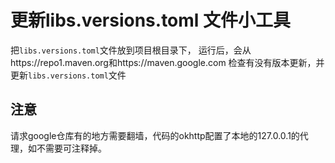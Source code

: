 # 更新libs.versions.toml 文件小工具
把`libs.versions.toml`文件放到项目根目录下，
运行后，会从https://repo1.maven.org和https://maven.google.com 检查有没有版本更新，并更新`libs.versions.toml`文件

## 注意
请求google仓库有的地方需要翻墙，代码的okhttp配置了本地的127.0.0.1的代理，如不需要可注释掉。